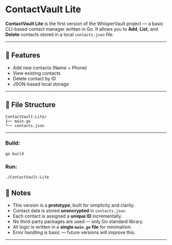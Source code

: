 # ContactVault Lite

**ContactVault Lite** is the first version of the WhisperVault project — a basic CLI-based contact manager written in Go. It allows you to **Add**, **List**, and **Delete** contacts stored in a local `contacts.json` file.

---

## 🔧 Features

- Add new contacts (Name + Phone)
- View existing contacts
- Delete contact by ID
- JSON-based local storage

---

## 📁 File Structure

    ContactVault-Lite/
    ├── main.go
    └── contacts.json


---

### Build:

    go build

### Run:

    ./ContactVault-Lite

## 📝 Notes

- This version is a **prototype**, built for simplicity and clarity.
- Contact data is stored **unencrypted** in `contacts.json`.
- Each contact is assigned a **unique ID** incrementally.
- No third-party packages are used — only Go standard library.
- All logic is written in a **single `main.go` file** for minimalism.
- Error handling is basic — future versions will improve this.

---